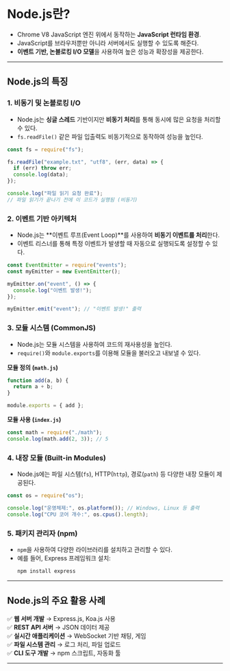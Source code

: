 # **Node.js란?**
- Chrome V8 JavaScript 엔진 위에서 동작하는 **JavaScript 런타임 환경**.
- JavaScript를 브라우저뿐만 아니라 서버에서도 실행할 수 있도록 해준다.
- **이벤트 기반, 논블로킹 I/O 모델**을 사용하여 높은 성능과 확장성을 제공한다.

---

## **Node.js의 특징**
### 1. **비동기 및 논블로킹 I/O**
- Node.js는 **싱글 스레드** 기반이지만 **비동기 처리**를 통해 동시에 많은 요청을 처리할 수 있다.
- `fs.readFile()` 같은 파일 입출력도 비동기적으로 동작하여 성능을 높인다.

```js
const fs = require("fs");

fs.readFile("example.txt", "utf8", (err, data) => {
  if (err) throw err;
  console.log(data);
});

console.log("파일 읽기 요청 완료"); 
// 파일 읽기가 끝나기 전에 이 코드가 실행됨 (비동기)
```

### 2. **이벤트 기반 아키텍처**
- Node.js는 **이벤트 루프(Event Loop)**를 사용하여 **비동기 이벤트를 처리**한다.
- 이벤트 리스너를 통해 특정 이벤트가 발생할 때 자동으로 실행되도록 설정할 수 있다.

```js
const EventEmitter = require("events");
const myEmitter = new EventEmitter();

myEmitter.on("event", () => {
  console.log("이벤트 발생!");
});

myEmitter.emit("event"); // "이벤트 발생!" 출력
```

### 3. **모듈 시스템 (CommonJS)**
- Node.js는 모듈 시스템을 사용하여 코드의 재사용성을 높인다.
- `require()`와 `module.exports`를 이용해 모듈을 불러오고 내보낼 수 있다.

**모듈 정의 (`math.js`)**
```js
function add(a, b) {
  return a + b;
}

module.exports = { add };
```

**모듈 사용 (`index.js`)**
```js
const math = require("./math");
console.log(math.add(2, 3)); // 5
```

### 4. **내장 모듈 (Built-in Modules)**
- Node.js에는 파일 시스템(`fs`), HTTP(`http`), 경로(`path`) 등 다양한 내장 모듈이 제공된다.

```js
const os = require("os");

console.log("운영체제:", os.platform()); // Windows, Linux 등 출력
console.log("CPU 코어 개수:", os.cpus().length);
```

### 5. **패키지 관리자 (npm)**
- `npm`을 사용하여 다양한 라이브러리를 설치하고 관리할 수 있다.
- 예를 들어, Express 프레임워크 설치:
  ```sh
  npm install express
  ```

---

## **Node.js의 주요 활용 사례**
✅ **웹 서버 개발** → Express.js, Koa.js 사용  
✅ **REST API 서버** → JSON 데이터 제공  
✅ **실시간 애플리케이션** → WebSocket 기반 채팅, 게임  
✅ **파일 시스템 관리** → 로그 처리, 파일 업로드  
✅ **CLI 도구 개발** → npm 스크립트, 자동화 툴

---